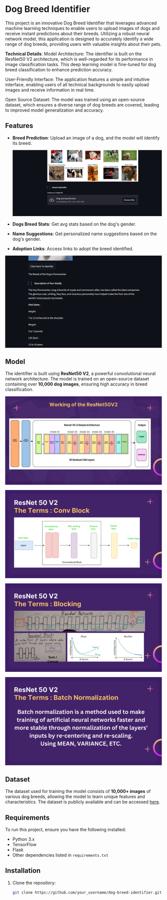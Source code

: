 # Dog Breed Identifier

This project is an innovative Dog Breed Identifier that leverages advanced machine learning techniques to enable users to upload images of dogs and receive instant predictions about their breeds. Utilizing a robust neural network model, this application is designed to accurately identify a wide range of dog breeds, providing users with valuable insights about their pets.

**Technical Details**:
Model Architecture: The identifier is built on the ResNet50 V2 architecture, which is well-regarded for its performance in image classification tasks. This deep learning model is fine-tuned for dog breed classification to enhance prediction accuracy.

User-Friendly Interface: The application features a simple and intuitive interface, enabling users of all technical backgrounds to easily upload images and receive information in real time.

Open Source Dataset: The model was trained using an open-source dataset, which ensures a diverse range of dog breeds are covered, leading to improved model generalization and accuracy.


## Features

- **Breed Prediction**: Upload an image of a dog, and the model will identify its breed.

   ![Dog Breed Identifier](img.png)

- **Dogs Breed Stats**: Get avg stats based on the dog's gender.
- **Name Suggestions**: Get personalized name suggestions based on the dog's gender.
- **Adoption Links**: Access links to adopt the breed identified.


 ![Dog Breed Identifier](img2.png)



## Model

The identifier is built using **ResNet50 V2**, a powerful convolutional neural network architecture. The model is trained on an open-source dataset containing over **10,000 dog images**, ensuring high accuracy in breed classification.

![Dog Breed Identifier](res1.jpg)

![Dog Breed Identifier](res2.jpg)

![Dog Breed Identifier](res3.jpg)
   
![Dog Breed Identifier](res4.jpg)

 
 

## Dataset

The dataset used for training the model consists of **10,000+ images** of various dog breeds, allowing the model to learn unique features and characteristics. The dataset is publicly available and can be accessed [here]([https://www.kaggle.com/datasets/dilakshanchandrasena/dog-breed-classification](https://www.kaggle.com/competitions/dog-breed-identification/data)).

## Requirements

To run this project, ensure you have the following installed:

- Python 3.x
- TensorFlow
- Flask
- Other dependencies listed in `requirements.txt`

## Installation

1. Clone the repository:

   ```bash
   git clone https://github.com/your_username/dog-breed-identifier.git
